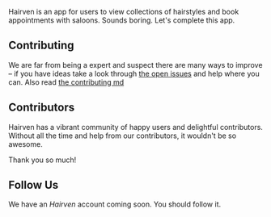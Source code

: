 Hairven is an app for users to view collections of hairstyles and book appointments with saloons. Sounds boring. Let's complete this app.


## Contributing

We are far from being a expert and suspect there are many ways to improve – if you have ideas take a look through [the open issues](https://github.com/andela/hairven/issues) and help where you can. Also read [the contributing md](https://github.com/andela/hairven/blob/staging/CONTRIBUTING.md)

## Contributors

Hairven has a vibrant community of happy users and delightful contributors. Without all the time and help from our contributors, it wouldn't be so awesome.

Thank you so much!

## Follow Us

We have an *Hairven* account coming soon. You should follow it.